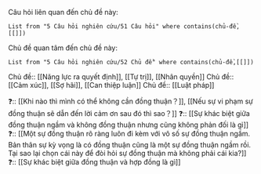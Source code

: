 Câu hỏi liên quan đến chủ đề này:
```dataview
List from "5 Câu hỏi nghiên cứu/51 Câu hỏi" where contains(chủ-đề,[[]]) 
```

Chủ đề quan tâm đến chủ đề này:
```dataview
List from "5 Câu hỏi nghiên cứu/52 Chủ đề" where contains(chủ-đề,[[]]) 
```
Chủ đề:: [[Năng lực ra quyết định]], [[Tự trị]], [[Nhân quyền]]
Chủ đề:: [[Cảm xúc]], [[Sợ hãi]], [[Can thiệp luận]]
Chủ đề:: [[Luật pháp]]
 
❓:: [[Khi nào thì mình có thể không cần đồng thuận？]], [[Nếu sự vi phạm sự đồng thuận sẽ dẫn đến lời cảm ơn sau đó thì sao？]]
❓:: [[Sự khác biệt giữa đồng thuận ngầm và không đồng thuận nhưng cũng không phản đối là gì]]
❓:: [[Một sự đồng thuận rõ ràng luôn đi kèm với vô số sự đồng thuận ngầm. Bản thân sự kỳ vọng là có đồng thuận cũng là một sự đồng thuận ngầm rồi. Tại sao lại chọn cái này để đòi hỏi sự đồng thuận mà không phải cái kia?]]
❓:: [[Sự khác biệt giữa đồng thuận và hợp đồng là gì]] 
